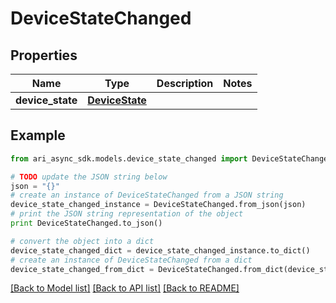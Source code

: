# DeviceStateChanged


## Properties
Name | Type | Description | Notes
------------ | ------------- | ------------- | -------------
**device_state** | [**DeviceState**](DeviceState.md) |  | 

## Example

```python
from ari_async_sdk.models.device_state_changed import DeviceStateChanged

# TODO update the JSON string below
json = "{}"
# create an instance of DeviceStateChanged from a JSON string
device_state_changed_instance = DeviceStateChanged.from_json(json)
# print the JSON string representation of the object
print DeviceStateChanged.to_json()

# convert the object into a dict
device_state_changed_dict = device_state_changed_instance.to_dict()
# create an instance of DeviceStateChanged from a dict
device_state_changed_from_dict = DeviceStateChanged.from_dict(device_state_changed_dict)
```
[[Back to Model list]](../README.md#documentation-for-models) [[Back to API list]](../README.md#documentation-for-api-endpoints) [[Back to README]](../README.md)


